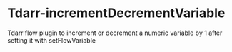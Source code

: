 # Tdarr-incrementDecrementVariable
Tdarr flow plugin to increment or decrement a numeric variable by 1 after setting it with setFlowVariable
